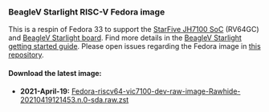 ### BeagleV Starlight RISC-V Fedora image
This is a respin of Fedora 33 to support the [StarFive JH7100 SoC](https://github.com/starfive-tech/beaglev_doc/blob/main/JH7100%20Data%20Sheet%20V01.01.04-EN%20(4-21-2021).pdf) (RV64GC) and [BeagleV Starlight board](https://github.com/beagleboard/beaglev-starlight).  Find more details in the [BeagleV Starlight getting started guide](https://wiki.seeedstudio.com/BeagleV-Getting-Started/).  Please open issues regarding the Fedora image in [this repository](https://github.com/starfive-tech/beaglev_fedora/issues).

#### Download the latest image: 
* **2021-April-19:** [Fedora-riscv64-vic7100-dev-raw-image-Rawhide-20210419121453.n.0-sda.raw.zst](https://files.beagle.cc/file/beagleboard-public-2021/images/Fedora-riscv64-vic7100-dev-raw-image-Rawhide-20210419121453.n.0-sda.raw.zst)
